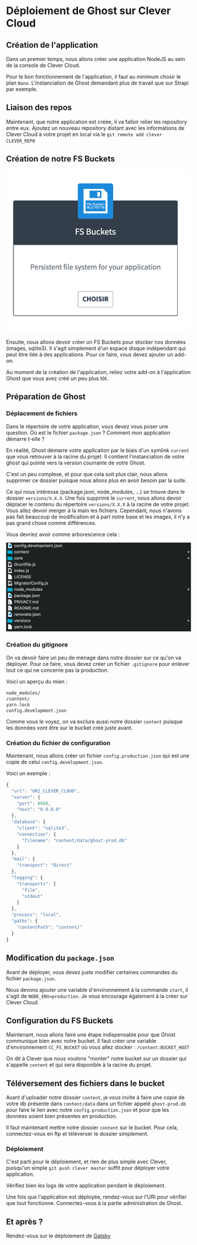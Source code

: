 # Déploiement de Ghost sur Clever Cloud

## Création de l'application

Dans un premier temps, nous allons créer une application NodeJS au sein de la console de Clever Cloud.

Pour le bon fonctionnement de l'application, il faut au minimum chosir le plan `Nano`. L'instanciation de Ghost demandant plus de travail que sur Strapi par exemple.

## Liaison des repos

Maintenant, que notre application est créée, il va falloir relier les repository entre eux. Ajoutez un nouveau repository distant avec les informations de Clever Cloud à votre projet en local via le `git remote add clever CLEVER_REPO`

## Création de notre FS Buckets

![Image](/images/FSBuckets.png)

Ensuite, nous allons devoir créer un FS Buckets pour stocker nos données (images, sqlite3). Il s'agit simplement d'un espace disque indépendant qui peut être liée à des applications. Pour ce faire, vous devez ajouter un add-on.

Au moment de la création de l'application, reliez votre add-on à l'application Ghost que vous avez créé un peu plus tôt.

## Préparation de Ghost

### Déplacement de fichiers

Dans le répertoire de votre application, vous devez vous poser une question. Où est le fichier `package.json` ? Comment mon application démarre t-elle ?

En réalité, Ghost démarre votre application par le biais d'un symlink `current` que vous retrouver à la racine du projet. Il contient l'instanciation de votre ghost qui pointe vers la version courrante de votre Ghost.

C'est un peu complexe, et pour que cela soit plus clair, nous allons supprimer ce dossier puisque nous allons plus en avoir besoin par la suite.

Ce qui nous intéresse (package.json, node_modules, ...) se trouve dans le dossier `versions/X.X.X`. Une fois supprimé le `current`, nous allons devoir déplacer le contenu du répertoire `versions/X.X.X` à la racine de votre projet. Vous allez devoir merger à la main les fichiers. Cependant, nous n'avons pas fait beaucoup de modification et à part notre base et les images, il n'y a pas grand chose comme différences.

Vous devriez avoir comme arborescence cela :

![Image](/images/files-ghost.png)

### Création du gitignore

On va devoir faire un peu de ménage dans notre dossier sur ce qu'on va déployer. Pour ce faire, vous devez créer un fichier `.gitignore` pour enlever tout ce qui ne concerne pas la production.

Voici un aperçu du mien :

```
node_modules/
/content/
yarn.lock
config.development.json
```

Comme vous le voyez, on va exclure aussi notre dossier `content` puisque les données vont être sur le bucket créé juste avant.

### Création du fichier de configuration

Maintenant, nous allons créer un fichier `config.production.json` qui est une copie de celui `config.development.json`.

Voici un exemple :

```js
{
  "url": "URI_CLEVER_CLOUD",
  "server": {
    "port": 8080,
    "host": "0.0.0.0"
  },
  "database": {
    "client": "sqlite3",
    "connection": {
      "filename": "content/data/ghost-prod.db"
    }
  },
  "mail": {
    "transport": "Direct"
  },
  "logging": {
    "transports": [
      "file",
      "stdout"
    ]
  },
  "process": "local",
  "paths": {
    "contentPath": "content/"
  }
}
```

## Modification du `package.json`

Avant de déployer, vous devez juste modifier certaines commandes du fichier `package.json`.

Nous devons ajouter une variable d'environnement à la commande `start`, il s'agit de `NODE_ENV=production`. Je vous encourage également à la créer sur Clever Cloud.

## Configuration du FS Buckets

Maintenant, nous allons faire une étape indispensable pour que Ghost communique bien avec notre bucket. Il faut créer une variable d'environnement `CC_FS_BUCKET` où vous allez stocker : `/content:BUCKET_HOST`

On dit à Clever que nous voulons "monter" notre bucket sur un dossier qui s'appelle `content` et qui sera disponible à la racine du projet.

## Téléversement des fichiers dans le bucket

Avant d'uploader notre dossier `content`, je vous invite à faire une copie de votre db présente dans `content/data` dans un fichier appelé `ghost-prod.db` pour faire le lien avec notre `config.production.json` et pour que les données soient bien présentes en production.

Il faut maintenant mettre notre dossier `content` sur le bucket. Pour cela, connectez-vous en ftp et téléverser le dossier simplement.

### Déploiement

C'est parti pour le déploiement, et rien de plus simple avec Clever, puisqu'un simple `git push clever master` suffit pour déployer votre application.

Vérifiez bien les logs de votre application pendant le déploiement.

Une fois que l'application est déployée, rendez-vous sur l'URI pour vérifier que tout fonctionne. Connectez-vous à la partie administration de Ghost.

## Et après ?

Rendez-vous sur le déploiement de [Gatsby](gatsby.md)
